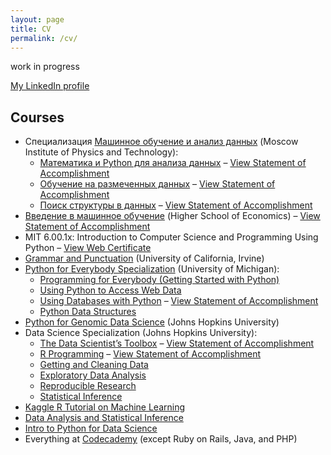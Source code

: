 ```yaml
---
layout: page
title: CV
permalink: /cv/
---
```


<p class="in-progress">work in progress</p>

<a href="https://www.linkedin.com/in/demidovakatya/en"><i class="fa fa-linkedin"></i> My LinkedIn profile</a>

## Courses 

* Специализация <a href="">Машинное обучение и анализ данных</a> (Moscow Institute of Physics and Technology):
    * <a href="https://www.coursera.org/learn/mathematics-and-python/home/welcome">Математика и Python для анализа данных</a> – <a href="https://www.coursera.org/account/accomplishments/records/W82UVA27KM6U" target="_blank">View Statement of Accomplishment</a>
    * <a href="https://www.coursera.org/learn/supervised-learning/home/welcome">Обучение на размеченных данных</a> – <a href="https://www.coursera.org/account/accomplishments/certificate/7HJB389DV53Y" target="_blank">View Statement of Accomplishment</a>
    * <a href="https://www.coursera.org/learn/unsupervised-learning/home/welcome">Поиск структуры в данных</a> – <a href="https://www.coursera.org/account/accomplishments/certificate/7HJB389DV53Y" target="_blank">View Statement of Accomplishment</a>
* <a href="https://www.coursera.org/learn/vvedenie-mashinnoe-obuchenie/home/info">Введение в машинное обучение</a> (Higher School of Economics) – <a href="https://www.coursera.org/account/accomplishments/records/WUPNNFRC9R9U" target="_blank">View Statement of Accomplishment</a>
* MIT 6.00.1x: Introduction to Computer Science and Programming Using Python – <a href="https://courses.edx.org/certificates/a0da1fc2bfc745af9e3b2802105ff5dc" target="_blank">View Web Certificate</a>
* <a href="https://www.coursera.org/learn/grammar-punctuation" target="_blank">Grammar and Punctuation</a> (University of California, Irvine)
* <a href="https://www.coursera.org/specializations/python">Python for Everybody Specialization</a> (University of Michigan): 
    * <a href="https://www.coursera.org/learn/python" target="_blank">Programming for Everybody (Getting Started with Python)</a>
    * <a href="https://www.coursera.org/learn/python-network-data" target="_blank">Using Python to Access Web Data</a>
    * <a href="https://www.coursera.org/learn/python-databases" target="_blank">Using Databases with Python</a> – <a href="https://www.coursera.org/account/accomplishments/verify/4X7739F2GBHS" target="_blank">View Statement of Accomplishment</a>
    * <a href="https://www.coursera.org/learn/python-data" target="_blank">Python Data Structures</a>
* <a href="https://www.coursera.org/course/genpython" target="_blank">Python for Genomic Data Science</a> (Johns Hopkins University)
* Data Science Specialization (Johns Hopkins University):
    * <a href="https://www.coursera.org/course/datascitoolbox" target="_blank">The Data Scientist’s Toolbox</a> – <a href="https://www.coursera.org/account/accomplishments/records/8V5CAMQU2S2G" target="_blank">View Statement of Accomplishment</a>
    * <a href="https://www.coursera.org/course/rprog" target="_blank">R Programming</a> – <a href="https://www.coursera.org/account/accomplishments/records/3PE2MRX6F36X" target="_blank">View Statement of Accomplishment</a>
    * <a href="https://www.coursera.org/course/getdata" target="_blank">Getting and Cleaning Data</a>
    * <a href="https://www.coursera.org/course/exdata" target="_blank">Exploratory Data Analysis</a>
    * <a href="https://www.coursera.org/course/repdata" target="_blank">Reproducible Research</a>
    * <a href="https://www.coursera.org/course/statinference" target="_blank">Statistical Inference</a>
* [Kaggle R Tutorial on Machine Learning](https://www.datacamp.com/courses/kaggle-r-tutorial-on-machine-learning)
* [Data Analysis and Statistical Inference](https://www.datacamp.com/courses/statistical-inference-and-data-analysis)
* [Intro to Python for Data Science](https://campus.datacamp.com/courses/intro-to-python-for-data-science)
* Everything at [Codecademy](https://www.codecademy.com/) (except Ruby on Rails, Java, and PHP)
